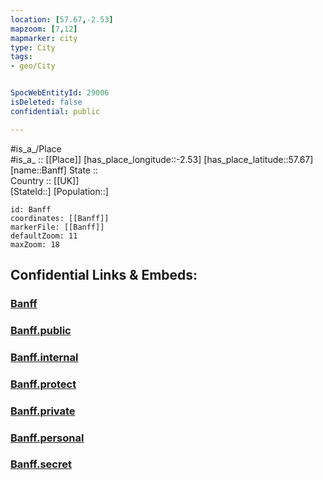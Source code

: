 ```yaml
---
location: [57.67,-2.53] 
mapzoom: [7,12] 
mapmarker: city 
type: City
tags:
- geo/City


SpocWebEntityId: 29006
isDeleted: false
confidential: public

---
```

#is_a_/Place  
#is_a_ :: [[Place]] 
[has_place_longitude::-2.53] 
[has_place_latitude::57.67] 
[name::Banff] 
State ::  
Country :: [[UK]]  
[StateId::] 
[Population::] 



```leaflet
id: Banff
coordinates: [[Banff]] 
markerFile: [[Banff]] 
defaultZoom: 11 
maxZoom: 18
```


## Confidential Links & Embeds: 

### [Banff](/_Standards/Earth/Continent/Europe/Europe~North/UK/Scotland/counties~Scotland/Aberdeenshire/cities~Aberdeenshire/Banff.md) 

### [Banff.public](/_public/Earth/Continent/Europe/Europe~North/UK/Scotland/counties~Scotland/Aberdeenshire/cities~Aberdeenshire/Banff.public.md) 

### [Banff.internal](/_internal/Earth/Continent/Europe/Europe~North/UK/Scotland/counties~Scotland/Aberdeenshire/cities~Aberdeenshire/Banff.internal.md) 

### [Banff.protect](/_protect/Earth/Continent/Europe/Europe~North/UK/Scotland/counties~Scotland/Aberdeenshire/cities~Aberdeenshire/Banff.protect.md) 

### [Banff.private](/_private/Earth/Continent/Europe/Europe~North/UK/Scotland/counties~Scotland/Aberdeenshire/cities~Aberdeenshire/Banff.private.md) 

### [Banff.personal](/_personal/Earth/Continent/Europe/Europe~North/UK/Scotland/counties~Scotland/Aberdeenshire/cities~Aberdeenshire/Banff.personal.md) 

### [Banff.secret](/_secret/Earth/Continent/Europe/Europe~North/UK/Scotland/counties~Scotland/Aberdeenshire/cities~Aberdeenshire/Banff.secret.md)

